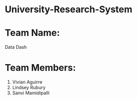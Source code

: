 # University-Research-System
# Team Name:
Data Dash
# Team Members:
1. Vivian Aguirre
2. Lindsey Rubury
3. Sanvi Mamidipalli
